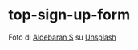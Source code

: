 # top-sign-up-form

Foto di <a href="https://unsplash.com/@aldebarans?utm_source=unsplash&utm_medium=referral&utm_content=creditCopyText">Aldebaran S</a> su <a href="https://unsplash.com/it/s/foto/space?utm_source=unsplash&utm_medium=referral&utm_content=creditCopyText">Unsplash</a>
